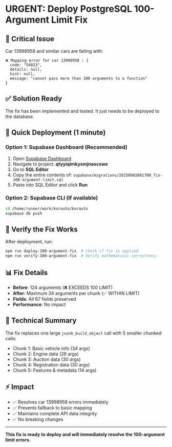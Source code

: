 # URGENT: Deploy PostgreSQL 100-Argument Limit Fix

## 🚨 Critical Issue
Car 13998958 and similar cars are failing with:
```
❌ Mapping error for car 13998958 : {
  code: "54023",
  details: null,
  hint: null,
  message: "cannot pass more than 100 arguments to a function"
}
```

## ✅ Solution Ready
The fix has been implemented and tested. It just needs to be deployed to the database.

## 🚀 Quick Deployment (1 minute)

### Option 1: Supabase Dashboard (Recommended)
1. Open [Supabase Dashboard](https://supabase.com/dashboard)
2. Navigate to project: **qtyyiqimkysmjnaocswe**
3. Go to **SQL Editor**
4. Copy the entire contents of: `supabase/migrations/20250902081700_fix-100-argument-limit.sql`
5. Paste into SQL Editor and click **Run**

### Option 2: Supabase CLI (If available)
```bash
cd /home/runner/work/korauto/korauto
supabase db push
```

## 🧪 Verify the Fix Works
After deployment, run:
```bash
npm run deploy-100-argument-fix  # Check if fix is applied
npm run verify-100-argument-fix  # Verify mathematical correctness
```

## 📊 Fix Details
- **Before**: 124 arguments (❌ EXCEEDS 100 LIMIT)
- **After**: Maximum 34 arguments per chunk (✅ WITHIN LIMIT)
- **Fields**: All 67 fields preserved
- **Performance**: No impact

## 🔧 Technical Summary
The fix replaces one large `jsonb_build_object` call with 5 smaller chunked calls:
- Chunk 1: Basic vehicle info (34 args)
- Chunk 2: Engine data (26 args)
- Chunk 3: Auction data (30 args)
- Chunk 4: Registration data (30 args)
- Chunk 5: Features & metadata (14 args)

## ⚡ Impact
- ✅ Resolves car 13998958 errors immediately
- ✅ Prevents fallback to basic mapping
- ✅ Maintains complete API data integrity
- ✅ No breaking changes

---
**This fix is ready to deploy and will immediately resolve the 100-argument limit errors.**